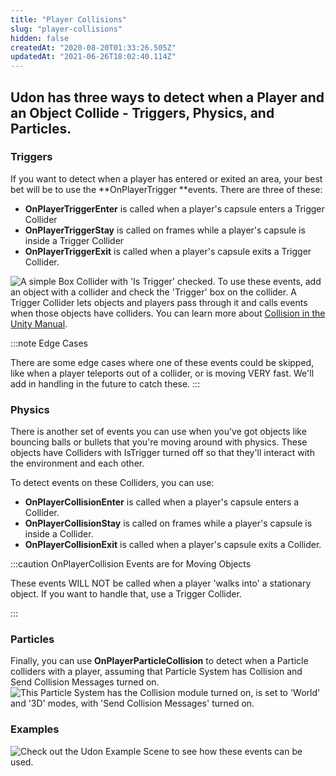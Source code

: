 ```yaml
---
title: "Player Collisions"
slug: "player-collisions"
hidden: false
createdAt: "2020-08-20T01:33:26.505Z"
updatedAt: "2021-06-26T18:02:40.114Z"
---
```

## Udon has three ways to detect when a Player and an Object Collide - **Triggers**, **Physics**, and **Particles**.

### Triggers

If you want to detect when a player has entered or exited an area, your best bet will be to use the **OnPlayerTrigger **events. There are three of these:

- **OnPlayerTriggerEnter** is called when a player's capsule enters a Trigger Collider 
- **OnPlayerTriggerStay** is called on frames while a player's capsule is inside a Trigger Collider
- **OnPlayerTriggerExit** is called when a player's capsule exits a Trigger Collider.

![A simple Box Collider with 'Is Trigger' checked.](/img/worlds/player-collisions-6d9aaf6-trigger-collider.png)
To use these events, add an object with a collider and check the 'Trigger' box on the collider. A Trigger Collider lets objects and players pass through it and calls events when those objects have colliders. You can learn more about [Collision in the Unity Manual](https://docs.unity3d.com/2019.4/Documentation/Manual/CollidersOverview.html).


:::note Edge Cases

There are some edge cases where one of these events could be skipped, like when a player teleports out of a collider, or is moving VERY fast. We'll add in handling in the future to catch these.
:::
### Physics
There is another set of events you can use when you've got objects like bouncing balls or bullets that you're moving around with physics. These objects have Colliders with IsTrigger turned off so that they'll interact with the environment and each other. 

To detect events on these Colliders, you can use:
- **OnPlayerCollisionEnter** is called when a player's capsule enters a Collider.
- **OnPlayerCollisionStay** is called on frames while a player's capsule is inside a Collider.
- **OnPlayerCollisionExit** is called when a player's capsule exits a Collider.

:::caution OnPlayerCollision Events are for Moving Objects

These events WILL NOT be called when a player 'walks into' a stationary object. If you want to handle that, use a Trigger Collider.

:::
### Particles
Finally, you can use **OnPlayerParticleCollision** to detect when a Particle colliders with a player, assuming that Particle System has Collision and Send Collision Messages turned on.
![This Particle System has the Collision module turned on, is set to 'World' and '3D' modes, with 'Send Collision Messages' turned on.](/img/worlds/player-collisions-40d1f44-particle-collisions.png)
### Examples
![Check out the Udon Example Scene to see how these events can be used.](/img/worlds/player-collisions-f98c33a-udonexamplescene-collisions.png)